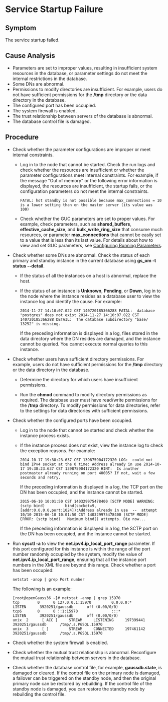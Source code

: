 # Service Startup Failure<a name="EN-US_TOPIC_0291613863"></a>

## Symptom<a name="section385257175213"></a>

The service startup failed.

## Cause Analysis<a name="section16300111295211"></a>

-   Parameters are set to improper values, resulting in insufficient system resources in the database, or parameter settings do not meet the internal restrictions in the database.
-   Some DNs are abnormal.
-   Permissions to modify directories are insufficient. For example, users do not have sufficient permissions for the  **/tmp**  directory or the data directory in the database.
-   The configured port has been occupied.
-   The system firewall is enabled.
-   The trust relationship between servers of the database is abnormal.
-   The database control file is damaged.

## Procedure<a name="section7637151695218"></a>

-   Check whether the parameter configurations are improper or meet internal constraints.

    -   Log in to the node that cannot be started. Check the run logs and check whether the resources are insufficient or whether the parameter configurations meet internal constraints. For example, if the message "Out of memory" or the following error information is displayed, the resources are insufficient, the startup fails, or the configuration parameters do not meet the internal constraints.

        ```
        FATAL: hot standby is not possible because max_connections = 10 is a lower setting than on the master server (its value was 100)
        ```

    -   Check whether the GUC parameters are set to proper values. For example, check parameters, such as **shared\_buffers**, **effective\_cache\_size**, and **bulk\_write\_ring\_size** that consume much resources, or parameter  **max\_connections**  that cannot be easily set to a value that is less than its last value. For details about how to view and set GUC parameters, see  [Configuring Running Parameters](en-us_topic_0289900453.md).


-   Check whether some DNs are abnormal. Check the status of each primary and standby instance in the current database using  **gs\_om -t status --detail**.

    -   If the status of all the instances on a host is abnormal, replace the host.

    -   If the status of an instance is  **Unknown**,  **Pending**, or  **Down**, log in to the node where the instance resides as a database user to view the instance log and identify the cause. For example:

        ```
        2014-11-27 14:10:07.022 CST 140720185366288 FATAL:  database "postgres" does not exist 2014-11-27 14:10:07.022 CST 140720185366288 DETAIL:  The database subdirectory "base/ 13252" is missing.
        ```

        If the preceding information is displayed in a log, files stored in the data directory where the DN resides are damaged, and the instance cannot be queried. You cannot execute normal queries to this instance.


-   Check whether users have sufficient directory permissions. For example, users do not have sufficient permissions for the  **/tmp**  directory or the data directory in the database.

    -   Determine the directory for which users have insufficient permissions.

    -   Run the  **chmod**  command to modify directory permissions as required. The database user must have read/write permissions for the  **/tmp**  directory. To modify permissions for data directories, refer to the settings for data directories with sufficient permissions.


-   Check whether the configured ports have been occupied.

    -   Log in to the node that cannot be started and check whether the instance process exists.

    -   If the instance process does not exist, view the instance log to check the exception reasons. For example:

        ```
        2014-10-17 19:38:23.637 CST 139875904172320 LOG:  could not bind IPv4 socket at the 0 time: Address already in use 2014-10-17 19:38:23.637 CST 139875904172320 HINT:  Is another postmaster already running on port 40005? If not, wait a few seconds and retry.
        ```

        If the preceding information is displayed in a log, the TCP port on the DN has been occupied, and the instance cannot be started.

        ```
        2015-06-10 10:01:50 CST 140329975478400 [SCTP MODE] WARNING: (sctp bind)         bind(socket=9, [addr:0.0.0.0,port:1024]):Address already in use  --  attempt 10/10 2015-06-10 10:01:50 CST 140329975478400 [SCTP MODE] ERROR: (sctp bind)   Maximum bind() attempts. Die now...
        ```

        If the preceding information is displayed in a log, the SCTP port on the DN has been occupied, and the instance cannot be started.


-   Run  **sysctl -a**  to view the  **net.ipv4.ip\_local\_port\_range**  parameter. If this port configured for this instance is within the range of the port number randomly occupied by the system, modify the value of  **net.ipv4.ip\_local\_port\_range**, ensuring that all the instance port numbers in the XML file are beyond this range. Check whether a port has been occupied:

    ```
    netstat -anop | grep Port number
    ```

    The following is an example:

    ```
    [root@openGauss36 ~]# netstat -anop | grep 15970
    tcp        0      0 127.0.0.1:15970         0.0.0.0:*               LISTEN      3920251/gaussdb      off (0.00/0/0)
    tcp6       0      0 ::1:15970               :::*                    LISTEN      3920251/gaussdb      off (0.00/0/0)
    unix  2      [ ACC ]     STREAM     LISTENING     197399441 3920251/gaussdb      /tmp/.s.PGSQL.15970
    unix  3      [ ]         STREAM     CONNECTED     197461142 3920251/gaussdb      /tmp/.s.PGSQL.15970
    ```


-   Check whether the system firewall is enabled.

-   Check whether the mutual trust relationship is abnormal. Reconfigure the mutual trust relationship between servers in the database.

-   Check whether the database control file, for example,  **gaussdb.state**, is damaged or cleared. If the control file on the primary node is damaged, a failover can be triggered on the standby node, and then the original primary node can be restored by rebuilding. If the control file of the standby node is damaged, you can restore the standby node by rebuilding the control file.

